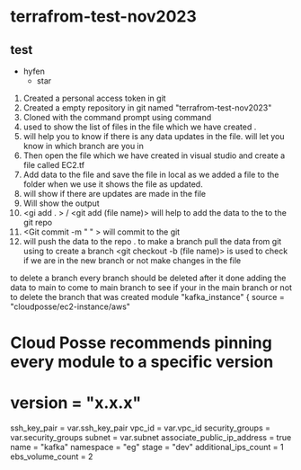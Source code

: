# terrafrom-test-nov2023
## test
- hyfen
  * star
1.	Created a personal  access token  in git 
2.	Created  a empty repository in git named "terrafrom-test-nov2023" 
3.	Cloned with the command prompt using <git clone> command
4.	<ls> used to show the list of files in the file which we have created .
5.	<Git status> will help you to know if there is any data updates in the file.
    <git branch> will let you know in which branch are you in
6.	Then open the file which we have created in visual studio and create a file called EC2.tf
7.	Add data to the file and save the file in local 
    as we added a file to the folder when we use it shows the file as updated.
8.	<git status> will show if there are updates are made in the file
9.	Will show the output 
10.	<gi add . > / <git add (file name)> will help to add the data to the to the git repo 
11.	<Git commit -m "  " > will commit to the git
12.	<Git push >will push the data to the repo . 
to make a branch
pull the data from git using <git pull>
to create a branch <git checkout -b (file name)> is used 
<git branch> to check if we are in the new branch or not
make changes in the file
<git status>
<git add .>
<git commit -m " ">
<git push> 
<git status>
to delete a branch
every branch should be deleted after it done adding the data to main 
<git branch>
<git checkout main> to come to main branch
<git branch> to see if your in the main branch or not 
<git branch -D (file name)> to delete the branch that was created
module "kafka_instance" {
  source = "cloudposse/ec2-instance/aws"


  # Cloud Posse recommends pinning every module to a specific version
  # version     = "x.x.x"
  ssh_key_pair                = var.ssh_key_pair
  vpc_id                      = var.vpc_id
  security_groups             = var.security_groups
  subnet                      = var.subnet
  associate_public_ip_address = true
  name                        = "kafka"
  namespace                   = "eg"
  stage                       = "dev"
  additional_ips_count        = 1
  ebs_volume_count            = 2
